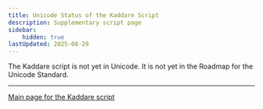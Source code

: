 ```yaml
---
title: Unicode Status of the Kaddare Script
description: Supplementary script page
sidebar:
    hidden: true
lastUpdated: 2025-08-29
---
```


The Kaddare script is not yet in Unicode. It is not yet in the Roadmap for the Unicode Standard.

[comment]: # (end of intro)

[comment]: # (start of blocks)

[comment]: # (end of blocks)

[comment]: # (start of chars)

[comment]: # (end of chars)

[comment]: # (start of rest)





<hr/>

[Main page for the Kaddare script](/scrlang/scripts/qa75)

